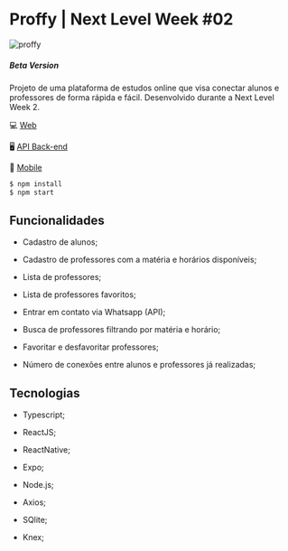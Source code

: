 # Proffy | Next Level Week #02 


![proffy](https://user-images.githubusercontent.com/39964020/89720733-d7b7bf80-d9ab-11ea-96f7-95f888881ee8.png)
##### Beta Version
Projeto de uma plataforma de estudos online que visa conectar alunos e professores de forma rápida e fácil. Desenvolvido durante a Next Level Week 2.

:computer: [Web](https://github.com/RebeccaMartinho/teste/tree/master/proffy/web)


:desktop_computer: [API Back-end](https://github.com/RebeccaMartinho/teste/tree/master/proffy/server)


:iphone: [Mobile](https://github.com/RebeccaMartinho/teste/tree/master/proffy/mobile)


```sh
$ npm install
$ npm start
```


## Funcionalidades

* Cadastro de alunos;

* Cadastro de professores com a matéria e horários disponíveis;

* Lista de professores;

* Lista de professores favoritos;

* Entrar em contato via Whatsapp (API);

* Busca de professores filtrando por matéria e horário;

* Favoritar e desfavoritar professores;

* Número de conexões entre alunos e professores já realizadas;

## Tecnologias

* Typescript;

* ReactJS;

* ReactNative;

* Expo;

* Node.js;

* Axios;

* SQlite;

* Knex;

